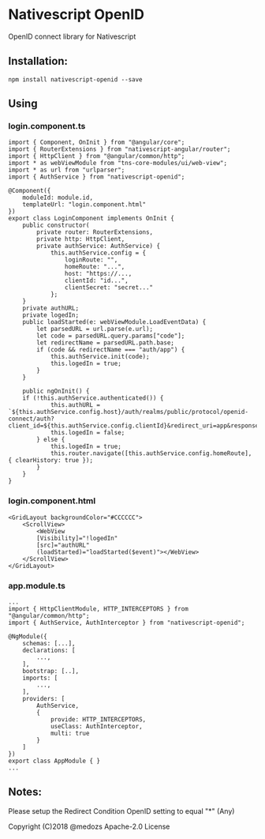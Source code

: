 ﻿# Nativescript OpenID

OpenID connect library for Nativescript

## Installation: 
`npm install nativescript-openid --save`

## Using

### login.component.ts
    import { Component, OnInit } from "@angular/core";
    import { RouterExtensions } from "nativescript-angular/router";
    import { HttpClient } from "@angular/common/http";
    import * as webViewModule from "tns-core-modules/ui/web-view";
    import * as url from "urlparser";
    import { AuthService } from "nativescript-openid";

    @Component({
        moduleId: module.id,
        templateUrl: "login.component.html"
    })
    export class LoginComponent implements OnInit {
        public constructor(
            private router: RouterExtensions,
            private http: HttpClient,
            private authService: AuthService) {
                this.authService.config = {
                    loginRoute: "",
                    homeRoute: "...",
                    host: "https://...,
                    clientId: "id...",
                    clientSecret: "secret..."
                };
        }
        private authURL;
        private logedIn;
        public loadStarted(e: webViewModule.LoadEventData) {
            let parsedURL = url.parse(e.url);
            let code = parsedURL.query.params["code"];
            let redirectName = parsedURL.path.base;
            if (code && redirectName === "auth/app") {
                this.authService.init(code);
                this.logedIn = true;
            }
        }

        public ngOnInit() {
        if (!this.authService.authenticated()) {
                this.authURL = `${this.authService.config.host}/auth/realms/public/protocol/openid-connect/auth?client_id=${this.authService.config.clientId}&redirect_uri=app&response_type=code&scope=openid+email+profile`;
                this.logedIn = false;
            } else {
                this.logedIn = true;
                this.router.navigate([this.authService.config.homeRoute], { clearHistory: true });
            }
        }
    }


### login.component.html
    <GridLayout backgroundColor="#CCCCCC">
        <ScrollView>
            <WebView
            [Visibility]="!logedIn"
            [src]="authURL"
            (loadStarted)="loadStarted($event)"></WebView>
        </ScrollView>
    </GridLayout>

### app.module.ts
    ...
    import { HttpClientModule, HTTP_INTERCEPTORS } from "@angular/common/http";
    import { AuthService, AuthInterceptor } from "nativescript-openid";

    @NgModule({
        schemas: [...],
        declarations: [
            ...,
        ],
        bootstrap: [..],
        imports: [
            ...,
        ],
        providers: [
            AuthService,
            {
                provide: HTTP_INTERCEPTORS,
                useClass: AuthInterceptor,
                multi: true
            }
        ]
    })
    export class AppModule { }
    ...


## Notes:
Please setup the Redirect Condition OpenID setting to equal "*" (Any)  



Copyright (C)2018 @medozs Apache-2.0 License  